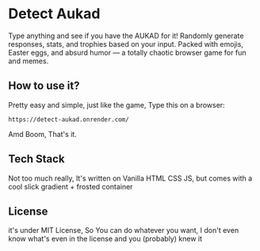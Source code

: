 # Detect Aukad 

Type anything and see if you have the AUKAD for it! Randomly generate responses, stats, and trophies based on your input. Packed with emojis, Easter eggs, and absurd humor — a totally chaotic browser game for fun and memes.

## How to use it?

Pretty easy and simple, just like the game, Type this on a browser:

```
https://detect-aukad.onrender.com/
```

Amd Boom, That's it.

## Tech Stack

Not too much really, It's written on Vanilla HTML CSS JS, but comes with a cool slick gradient + frosted container 

## License 

it's under MIT License, So You can do whatever you want, I don't even know what's even in the license and you (probably) knew it 
